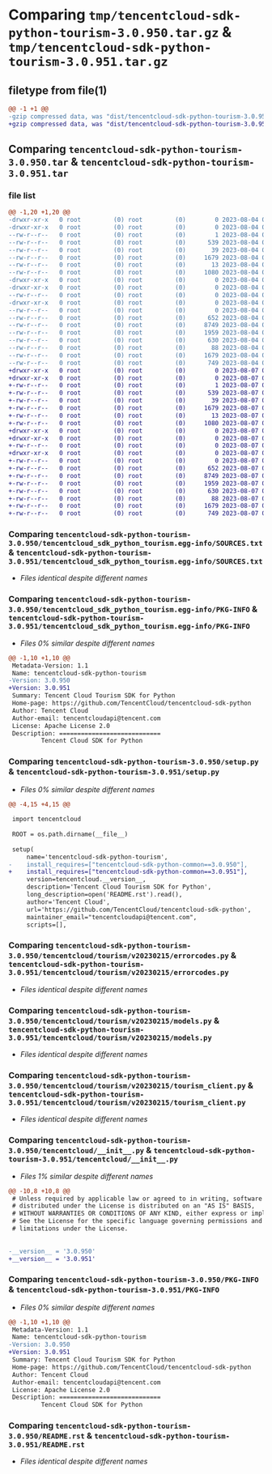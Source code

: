 # Comparing `tmp/tencentcloud-sdk-python-tourism-3.0.950.tar.gz` & `tmp/tencentcloud-sdk-python-tourism-3.0.951.tar.gz`

## filetype from file(1)

```diff
@@ -1 +1 @@
-gzip compressed data, was "dist/tencentcloud-sdk-python-tourism-3.0.950.tar", last modified: Fri Aug  4 00:37:12 2023, max compression
+gzip compressed data, was "dist/tencentcloud-sdk-python-tourism-3.0.951.tar", last modified: Mon Aug  7 00:37:08 2023, max compression
```

## Comparing `tencentcloud-sdk-python-tourism-3.0.950.tar` & `tencentcloud-sdk-python-tourism-3.0.951.tar`

### file list

```diff
@@ -1,20 +1,20 @@
-drwxr-xr-x   0 root         (0) root         (0)        0 2023-08-04 00:37:12.000000 tencentcloud-sdk-python-tourism-3.0.950/
-drwxr-xr-x   0 root         (0) root         (0)        0 2023-08-04 00:37:12.000000 tencentcloud-sdk-python-tourism-3.0.950/tencentcloud_sdk_python_tourism.egg-info/
--rw-r--r--   0 root         (0) root         (0)        1 2023-08-04 00:37:12.000000 tencentcloud-sdk-python-tourism-3.0.950/tencentcloud_sdk_python_tourism.egg-info/dependency_links.txt
--rw-r--r--   0 root         (0) root         (0)      539 2023-08-04 00:37:12.000000 tencentcloud-sdk-python-tourism-3.0.950/tencentcloud_sdk_python_tourism.egg-info/SOURCES.txt
--rw-r--r--   0 root         (0) root         (0)       39 2023-08-04 00:37:12.000000 tencentcloud-sdk-python-tourism-3.0.950/tencentcloud_sdk_python_tourism.egg-info/requires.txt
--rw-r--r--   0 root         (0) root         (0)     1679 2023-08-04 00:37:12.000000 tencentcloud-sdk-python-tourism-3.0.950/tencentcloud_sdk_python_tourism.egg-info/PKG-INFO
--rw-r--r--   0 root         (0) root         (0)       13 2023-08-04 00:37:12.000000 tencentcloud-sdk-python-tourism-3.0.950/tencentcloud_sdk_python_tourism.egg-info/top_level.txt
--rw-r--r--   0 root         (0) root         (0)     1080 2023-08-04 00:37:12.000000 tencentcloud-sdk-python-tourism-3.0.950/setup.py
-drwxr-xr-x   0 root         (0) root         (0)        0 2023-08-04 00:37:12.000000 tencentcloud-sdk-python-tourism-3.0.950/tencentcloud/
-drwxr-xr-x   0 root         (0) root         (0)        0 2023-08-04 00:37:12.000000 tencentcloud-sdk-python-tourism-3.0.950/tencentcloud/tourism/
--rw-r--r--   0 root         (0) root         (0)        0 2023-08-04 00:37:12.000000 tencentcloud-sdk-python-tourism-3.0.950/tencentcloud/tourism/__init__.py
-drwxr-xr-x   0 root         (0) root         (0)        0 2023-08-04 00:37:12.000000 tencentcloud-sdk-python-tourism-3.0.950/tencentcloud/tourism/v20230215/
--rw-r--r--   0 root         (0) root         (0)        0 2023-08-04 00:37:12.000000 tencentcloud-sdk-python-tourism-3.0.950/tencentcloud/tourism/v20230215/__init__.py
--rw-r--r--   0 root         (0) root         (0)      652 2023-08-04 00:37:12.000000 tencentcloud-sdk-python-tourism-3.0.950/tencentcloud/tourism/v20230215/errorcodes.py
--rw-r--r--   0 root         (0) root         (0)     8749 2023-08-04 00:37:12.000000 tencentcloud-sdk-python-tourism-3.0.950/tencentcloud/tourism/v20230215/models.py
--rw-r--r--   0 root         (0) root         (0)     1959 2023-08-04 00:37:12.000000 tencentcloud-sdk-python-tourism-3.0.950/tencentcloud/tourism/v20230215/tourism_client.py
--rw-r--r--   0 root         (0) root         (0)      630 2023-08-04 00:37:12.000000 tencentcloud-sdk-python-tourism-3.0.950/tencentcloud/__init__.py
--rw-r--r--   0 root         (0) root         (0)       88 2023-08-04 00:37:12.000000 tencentcloud-sdk-python-tourism-3.0.950/setup.cfg
--rw-r--r--   0 root         (0) root         (0)     1679 2023-08-04 00:37:12.000000 tencentcloud-sdk-python-tourism-3.0.950/PKG-INFO
--rw-r--r--   0 root         (0) root         (0)      749 2023-08-04 00:37:12.000000 tencentcloud-sdk-python-tourism-3.0.950/README.rst
+drwxr-xr-x   0 root         (0) root         (0)        0 2023-08-07 00:37:08.000000 tencentcloud-sdk-python-tourism-3.0.951/
+drwxr-xr-x   0 root         (0) root         (0)        0 2023-08-07 00:37:08.000000 tencentcloud-sdk-python-tourism-3.0.951/tencentcloud_sdk_python_tourism.egg-info/
+-rw-r--r--   0 root         (0) root         (0)        1 2023-08-07 00:37:08.000000 tencentcloud-sdk-python-tourism-3.0.951/tencentcloud_sdk_python_tourism.egg-info/dependency_links.txt
+-rw-r--r--   0 root         (0) root         (0)      539 2023-08-07 00:37:08.000000 tencentcloud-sdk-python-tourism-3.0.951/tencentcloud_sdk_python_tourism.egg-info/SOURCES.txt
+-rw-r--r--   0 root         (0) root         (0)       39 2023-08-07 00:37:08.000000 tencentcloud-sdk-python-tourism-3.0.951/tencentcloud_sdk_python_tourism.egg-info/requires.txt
+-rw-r--r--   0 root         (0) root         (0)     1679 2023-08-07 00:37:08.000000 tencentcloud-sdk-python-tourism-3.0.951/tencentcloud_sdk_python_tourism.egg-info/PKG-INFO
+-rw-r--r--   0 root         (0) root         (0)       13 2023-08-07 00:37:08.000000 tencentcloud-sdk-python-tourism-3.0.951/tencentcloud_sdk_python_tourism.egg-info/top_level.txt
+-rw-r--r--   0 root         (0) root         (0)     1080 2023-08-07 00:37:08.000000 tencentcloud-sdk-python-tourism-3.0.951/setup.py
+drwxr-xr-x   0 root         (0) root         (0)        0 2023-08-07 00:37:08.000000 tencentcloud-sdk-python-tourism-3.0.951/tencentcloud/
+drwxr-xr-x   0 root         (0) root         (0)        0 2023-08-07 00:37:08.000000 tencentcloud-sdk-python-tourism-3.0.951/tencentcloud/tourism/
+-rw-r--r--   0 root         (0) root         (0)        0 2023-08-07 00:37:08.000000 tencentcloud-sdk-python-tourism-3.0.951/tencentcloud/tourism/__init__.py
+drwxr-xr-x   0 root         (0) root         (0)        0 2023-08-07 00:37:08.000000 tencentcloud-sdk-python-tourism-3.0.951/tencentcloud/tourism/v20230215/
+-rw-r--r--   0 root         (0) root         (0)        0 2023-08-07 00:37:08.000000 tencentcloud-sdk-python-tourism-3.0.951/tencentcloud/tourism/v20230215/__init__.py
+-rw-r--r--   0 root         (0) root         (0)      652 2023-08-07 00:37:08.000000 tencentcloud-sdk-python-tourism-3.0.951/tencentcloud/tourism/v20230215/errorcodes.py
+-rw-r--r--   0 root         (0) root         (0)     8749 2023-08-07 00:37:08.000000 tencentcloud-sdk-python-tourism-3.0.951/tencentcloud/tourism/v20230215/models.py
+-rw-r--r--   0 root         (0) root         (0)     1959 2023-08-07 00:37:08.000000 tencentcloud-sdk-python-tourism-3.0.951/tencentcloud/tourism/v20230215/tourism_client.py
+-rw-r--r--   0 root         (0) root         (0)      630 2023-08-07 00:37:08.000000 tencentcloud-sdk-python-tourism-3.0.951/tencentcloud/__init__.py
+-rw-r--r--   0 root         (0) root         (0)       88 2023-08-07 00:37:08.000000 tencentcloud-sdk-python-tourism-3.0.951/setup.cfg
+-rw-r--r--   0 root         (0) root         (0)     1679 2023-08-07 00:37:08.000000 tencentcloud-sdk-python-tourism-3.0.951/PKG-INFO
+-rw-r--r--   0 root         (0) root         (0)      749 2023-08-07 00:37:08.000000 tencentcloud-sdk-python-tourism-3.0.951/README.rst
```

### Comparing `tencentcloud-sdk-python-tourism-3.0.950/tencentcloud_sdk_python_tourism.egg-info/SOURCES.txt` & `tencentcloud-sdk-python-tourism-3.0.951/tencentcloud_sdk_python_tourism.egg-info/SOURCES.txt`

 * *Files identical despite different names*

### Comparing `tencentcloud-sdk-python-tourism-3.0.950/tencentcloud_sdk_python_tourism.egg-info/PKG-INFO` & `tencentcloud-sdk-python-tourism-3.0.951/tencentcloud_sdk_python_tourism.egg-info/PKG-INFO`

 * *Files 0% similar despite different names*

```diff
@@ -1,10 +1,10 @@
 Metadata-Version: 1.1
 Name: tencentcloud-sdk-python-tourism
-Version: 3.0.950
+Version: 3.0.951
 Summary: Tencent Cloud Tourism SDK for Python
 Home-page: https://github.com/TencentCloud/tencentcloud-sdk-python
 Author: Tencent Cloud
 Author-email: tencentcloudapi@tencent.com
 License: Apache License 2.0
 Description: ============================
         Tencent Cloud SDK for Python
```

### Comparing `tencentcloud-sdk-python-tourism-3.0.950/setup.py` & `tencentcloud-sdk-python-tourism-3.0.951/setup.py`

 * *Files 0% similar despite different names*

```diff
@@ -4,15 +4,15 @@
 
 import tencentcloud
 
 ROOT = os.path.dirname(__file__)
 
 setup(
     name='tencentcloud-sdk-python-tourism',
-    install_requires=["tencentcloud-sdk-python-common==3.0.950"],
+    install_requires=["tencentcloud-sdk-python-common==3.0.951"],
     version=tencentcloud.__version__,
     description='Tencent Cloud Tourism SDK for Python',
     long_description=open('README.rst').read(),
     author='Tencent Cloud',
     url='https://github.com/TencentCloud/tencentcloud-sdk-python',
     maintainer_email="tencentcloudapi@tencent.com",
     scripts=[],
```

### Comparing `tencentcloud-sdk-python-tourism-3.0.950/tencentcloud/tourism/v20230215/errorcodes.py` & `tencentcloud-sdk-python-tourism-3.0.951/tencentcloud/tourism/v20230215/errorcodes.py`

 * *Files identical despite different names*

### Comparing `tencentcloud-sdk-python-tourism-3.0.950/tencentcloud/tourism/v20230215/models.py` & `tencentcloud-sdk-python-tourism-3.0.951/tencentcloud/tourism/v20230215/models.py`

 * *Files identical despite different names*

### Comparing `tencentcloud-sdk-python-tourism-3.0.950/tencentcloud/tourism/v20230215/tourism_client.py` & `tencentcloud-sdk-python-tourism-3.0.951/tencentcloud/tourism/v20230215/tourism_client.py`

 * *Files identical despite different names*

### Comparing `tencentcloud-sdk-python-tourism-3.0.950/tencentcloud/__init__.py` & `tencentcloud-sdk-python-tourism-3.0.951/tencentcloud/__init__.py`

 * *Files 1% similar despite different names*

```diff
@@ -10,8 +10,8 @@
 # Unless required by applicable law or agreed to in writing, software
 # distributed under the License is distributed on an "AS IS" BASIS,
 # WITHOUT WARRANTIES OR CONDITIONS OF ANY KIND, either express or implied.
 # See the License for the specific language governing permissions and
 # limitations under the License.
 
 
-__version__ = '3.0.950'
+__version__ = '3.0.951'
```

### Comparing `tencentcloud-sdk-python-tourism-3.0.950/PKG-INFO` & `tencentcloud-sdk-python-tourism-3.0.951/PKG-INFO`

 * *Files 0% similar despite different names*

```diff
@@ -1,10 +1,10 @@
 Metadata-Version: 1.1
 Name: tencentcloud-sdk-python-tourism
-Version: 3.0.950
+Version: 3.0.951
 Summary: Tencent Cloud Tourism SDK for Python
 Home-page: https://github.com/TencentCloud/tencentcloud-sdk-python
 Author: Tencent Cloud
 Author-email: tencentcloudapi@tencent.com
 License: Apache License 2.0
 Description: ============================
         Tencent Cloud SDK for Python
```

### Comparing `tencentcloud-sdk-python-tourism-3.0.950/README.rst` & `tencentcloud-sdk-python-tourism-3.0.951/README.rst`

 * *Files identical despite different names*

